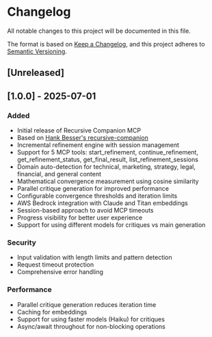 # Changelog

All notable changes to this project will be documented in this file.

The format is based on [Keep a Changelog](https://keepachangelog.com/en/1.0.0/),
and this project adheres to [Semantic Versioning](https://semver.org/spec/v2.0.0.html).

## [Unreleased]

## [1.0.0] - 2025-07-01

### Added
- Initial release of Recursive Companion MCP
- Based on [Hank Besser's recursive-companion](https://github.com/hankbesser/recursive-companion)
- Incremental refinement engine with session management
- Support for 5 MCP tools: start_refinement, continue_refinement, get_refinement_status, get_final_result, list_refinement_sessions
- Domain auto-detection for technical, marketing, strategy, legal, financial, and general content
- Mathematical convergence measurement using cosine similarity
- Parallel critique generation for improved performance
- Configurable convergence thresholds and iteration limits
- AWS Bedrock integration with Claude and Titan embeddings
- Session-based approach to avoid MCP timeouts
- Progress visibility for better user experience
- Support for using different models for critiques vs main generation

### Security
- Input validation with length limits and pattern detection
- Request timeout protection
- Comprehensive error handling

### Performance
- Parallel critique generation reduces iteration time
- Caching for embeddings
- Support for using faster models (Haiku) for critiques
- Async/await throughout for non-blocking operations
